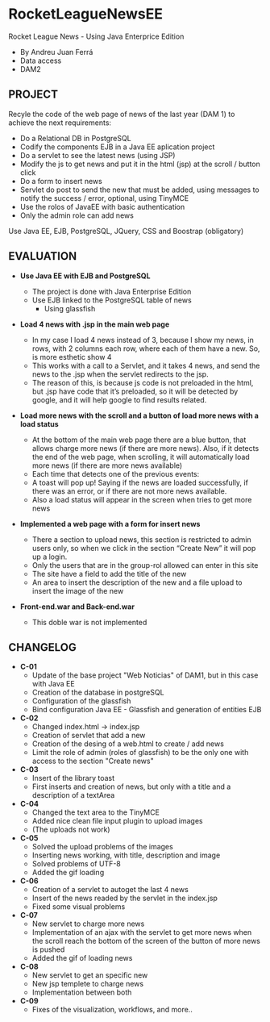 # RocketLeagueNewsEE
Rocket League News - Using Java Enterprice Edition

* By Andreu Juan Ferrá
* Data access
* DAM2


PROJECT
--------------
Recyle the code of the web page of news of the last year (DAM 1) to achieve the next requirements:
* Do a Relational DB in PostgreSQL
* Codify the components EJB in a Java EE aplication project
* Do a servlet  to see the latest news (using JSP)
* Modify the js to get news and put it in the html (jsp) at the scroll / button click
* Do a form to insert news
* Servlet do post to send the new that must be added, using messages to notify the success / error, optional, using TinyMCE
* Use the rolos of JavaEE with basic authentication
* Only the admin role can add news

Use Java EE, EJB, PostgreSQL, JQuery, CSS and Boostrap (obligatory)


EVALUATION
-------------------------
* **Use Java EE with EJB and PostgreSQL**
  * The project is done with Java Enterprise Edition
  * Use EJB linked to the PostgreSQL table of news
    * Using glassfish

* **Load 4 news with .jsp in the main web page**
  * In my case I load 4 news instead of 3, because I show my news, in rows, with 2 columns each row, where each of them have a new. So, is more esthetic show 4
  * This works with a call to a Servlet, and it takes 4 news, and send the news to the .jsp when the servlet redirects to the jsp.
  * The reason of this, is because js code is not preloaded in the html, but .jsp have code that it’s preloaded, so it will be detected by google, and it will help google to find results related.

* **Load more news with the scroll and a button of load more news with a load status**
  * At the bottom of the main web page there are a blue button, that allows charge more news (if there are more news). Also, if it detects the end of the web page, when scrolling, it will automatically load more news (if there are more news available)
  * Each time that detects one of the previous events:
  * A toast will pop up! Saying if the news are loaded successfully, if there was an error, or if there are not more news available.
  * Also a load status will appear in the screen when tries to get more news
  
* **Implemented a web page with a form for insert news**
  * There a section to upload news, this section is restricted to admin users only, so when we click in the section “Create New” it will pop up a login.
  * Only the users that are in the group-rol allowed can enter in this site
  * The site have a field to add the title of the new
  * An area to insert the description of the new and a file upload to insert the image of the new
  
* **Front-end.war and Back-end.war**
  * This doble war is not implemented




CHANGELOG
---------
* **C-01**
  * Update of the base project "Web Noticias" of DAM1, but in this case with Java EE
  * Creation of the database in postgreSQL
  * Configuration of the glassfish
  * Bind configuration Java EE - Glassfish and generation of entities EJB
* **C-02**
  * Changed index.html -> index.jsp
  * Creation of servlet that add a new
  * Creation of the desing of a web.html to create / add news
  * Limit the role of admin (roles of glassfish) to be the only one with access to the section "Create news"
* **C-03**
  * Insert of the library toast
  * First inserts and creation of news, but only with a title and a description of a textArea
* **C-04**
  * Changed the text area to the TinyMCE
  * Added nice clean file input plugin to upload images
  * (The uploads not work)
* **C-05**
  * Solved the upload problems of the images
  * Inserting news working, with title, description and image
  * Solved problems of UTF-8
  * Added the gif loading
* **C-06**
  * Creation of a servlet to autoget the last 4 news
  * Insert of the news readed by the servlet in the index.jsp
  * Fixed some visual problems
* **C-07**
  * New servlet to charge more news
  * Implementation of an ajax with the servlet to get more news when the scroll reach the bottom of the screen of the button of more news is pushed
  * Added the gif of loading news
* **C-08**
  * New servlet to get an specific new
  * New jsp templete to charge news
  * Implementation between both
* **C-09**
  * Fixes of the visualization, workflows, and more..
